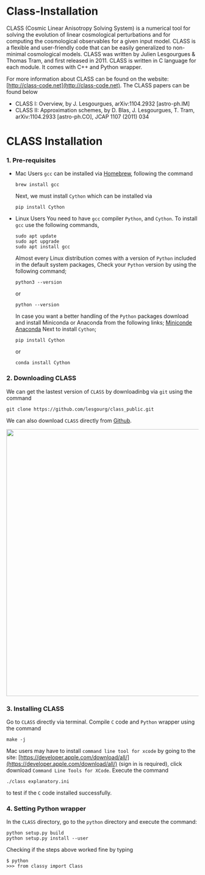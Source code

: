 # Class-Installation

CLASS (Cosmic Linear Anisotropy Solving System) is a numerical tool for solving the evolution of linear cosmological perturbations and for computing the cosmological observables for a given input model. CLASS is a flexible and user-friendly code that can be easily generalized to non-minimal cosmological models. CLASS was written by Julien Lesgourgues & Thomas Tram, and first released in 2011. CLASS is written in C language for each module. It comes with C++ and Python wrapper. 

For more information about CLASS can be found on the website: [http://class-code.net](http://class-code.net). The CLASS papers can be found below

- CLASS I: Overview, by J. Lesgourgues, arXiv:1104.2932 [astro-ph.IM]
- CLASS II: Approximation schemes, by D. Blas, J. Lesgourgues, T. Tram, arXiv:1104.2933 [astro-ph.CO], JCAP 1107 (2011) 034


CLASS Installation 
==================
### 1. Pre-requisites
- Mac Users
  `gcc` can be installed via [Homebrew](https://brew.sh/), following the command
  ```Linux
  brew install gcc
  ```
  Next, we must install `Cython` which can be installed via
  ```Linux
  pip install Cython
  ```

- Linux Users
  You need to have `gcc` compiler `Python`, and `Cython`. To install `gcc` use the following commands,
  ```Linux
  sudo apt update
  sudo apt upgrade
  sudo apt install gcc
  ```

  Almost every Linux distribution comes with a version of `Python` included in the default system packages, Check your `Python` version by using the following command;
  ```Linux
  python3 --version
  ```
  or
  ```Linux
  python --version
  ```
  
  In case you want a better handling of the `Python` packages download and install Miniconda or Anaconda from the following links;
  [Miniconde](https://docs.anaconda.com/miniconda/)
  [Anaconda](https://www.anaconda.com/download)
  Next to install `Cython`;
  ```Linux
  pip install Cython
  ```
  or
  ```Linux
  conda install Cython
  ```
### 2. Downloading CLASS
  We can get the lastest version of `CLASS` by downloadinbg via `git` using the command
  ```Linux
  git clone https://github.com/lesgourg/class_public.git
  ```
  We can also download `CLASS` directly from [Github](https://github.com/).
  <p align="center">  
  <img src="" height="700px"  align="center" >
  </p>

### 3. Installing CLASS
  Go to `CLASS` directly via terminal. Compile `C` code and `Python` wrapper using the command
  ```Linux
  make -j
  ```
  Mac users may have to install `command line tool for xcode` by going to the site: [https://developer.apple.com/download/all/](https://developer.apple.com/download/all/) (sign in is required), click download `Command Line Tools for XCode`. Execute the command
  ```Linux
  ./class explanatory.ini
  ```
  to test if the `C` code installed successfully.

### 4. Setting Python wrapper
  In the `CLASS` directory, go to the `python` directory and execute the command:
  ```Linux
  python setup.py build
  python setup.py install --user
  ```
  Checking if the steps above worked fine by typing
  ```Linux
  $ python
  >>> from classy import Class
  ```
